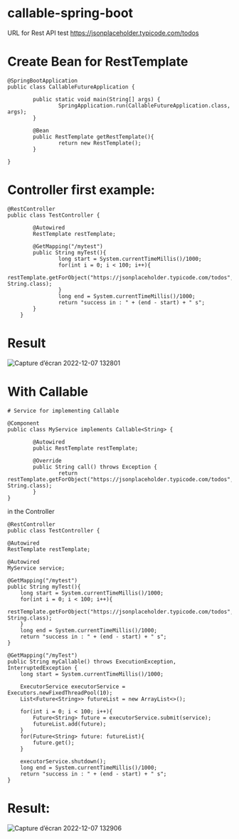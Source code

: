 # callable-spring-boot
URL for Rest API test https://jsonplaceholder.typicode.com/todos
# Create Bean for RestTemplate
	
	@SpringBootApplication
	public class CallableFutureApplication {

			public static void main(String[] args) {
					SpringApplication.run(CallableFutureApplication.class, args);
			}

			@Bean
			public RestTemplate getRestTemplate(){
					return new RestTemplate();
			}

	}

# Controller first example:

	@RestController
	public class TestController {

			@Autowired
			RestTemplate restTemplate;

			@GetMapping("/mytest")
			public String myTest(){
					long start = System.currentTimeMillis()/1000;
					for(int i = 0; i < 100; i++){
							restTemplate.getForObject("https://jsonplaceholder.typicode.com/todos", String.class);
					}
					long end = System.currentTimeMillis()/1000;
					return "success in : " + (end - start) + " s";
			}
		}
	
# Result

![Capture d’écran 2022-12-07 132801](https://user-images.githubusercontent.com/39261811/206180799-8e907db7-8c74-4822-94d5-6cb938f7673b.jpg)

# With Callable 

	# Service for implementing Callable

	@Component
	public class MyService implements Callable<String> {

			@Autowired
			public RestTemplate restTemplate;

			@Override
			public String call() throws Exception {
					return restTemplate.getForObject("https://jsonplaceholder.typicode.com/todos", String.class);
			}
	}
in the Controller	

	@RestController
	public class TestController {

    @Autowired
    RestTemplate restTemplate;

    @Autowired
    MyService service;

    @GetMapping("/mytest")
    public String myTest(){
        long start = System.currentTimeMillis()/1000;
        for(int i = 0; i < 100; i++){
            restTemplate.getForObject("https://jsonplaceholder.typicode.com/todos", String.class);
        }
        long end = System.currentTimeMillis()/1000;
        return "success in : " + (end - start) + " s";
    }

    @GetMapping("/myTest")
    public String myCallable() throws ExecutionException, InterruptedException {
        long start = System.currentTimeMillis()/1000;

        ExecutorService executorService = Executors.newFixedThreadPool(10);
        List<Future<String>> futureList = new ArrayList<>();

        for(int i = 0; i < 100; i++){
            Future<String> future = executorService.submit(service);
            futureList.add(future);
        }
        for(Future<String> future: futureList){
            future.get();
        }
	
		executorService.shutdown();
        long end = System.currentTimeMillis()/1000;
        return "success in : " + (end - start) + " s";
    }
	
# Result: 

![Capture d’écran 2022-12-07 132906](https://user-images.githubusercontent.com/39261811/206181484-8971681e-6495-44c2-bda0-d3228f570542.jpg)

